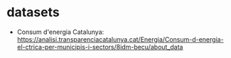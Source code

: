 # datasets

+ Consum d'energia Catalunya:  https://analisi.transparenciacatalunya.cat/Energia/Consum-d-energia-el-ctrica-per-municipis-i-sectors/8idm-becu/about_data
